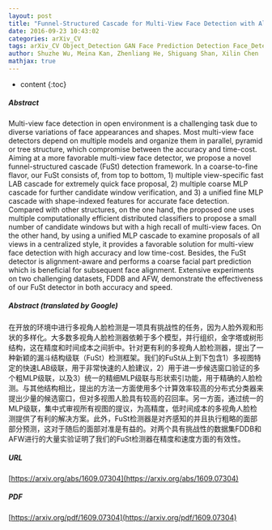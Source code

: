```yaml
---
layout: post
title: "Funnel-Structured Cascade for Multi-View Face Detection with Alignment-Awareness"
date: 2016-09-23 10:43:02
categories: arXiv_CV
tags: arXiv_CV Object_Detection GAN Face Prediction Detection Face_Detection
author: Shuzhe Wu, Meina Kan, Zhenliang He, Shiguang Shan, Xilin Chen
mathjax: true
---
```


* content
{:toc}

##### Abstract
Multi-view face detection in open environment is a challenging task due to diverse variations of face appearances and shapes. Most multi-view face detectors depend on multiple models and organize them in parallel, pyramid or tree structure, which compromise between the accuracy and time-cost. Aiming at a more favorable multi-view face detector, we propose a novel funnel-structured cascade (FuSt) detection framework. In a coarse-to-fine flavor, our FuSt consists of, from top to bottom, 1) multiple view-specific fast LAB cascade for extremely quick face proposal, 2) multiple coarse MLP cascade for further candidate window verification, and 3) a unified fine MLP cascade with shape-indexed features for accurate face detection. Compared with other structures, on the one hand, the proposed one uses multiple computationally efficient distributed classifiers to propose a small number of candidate windows but with a high recall of multi-view faces. On the other hand, by using a unified MLP cascade to examine proposals of all views in a centralized style, it provides a favorable solution for multi-view face detection with high accuracy and low time-cost. Besides, the FuSt detector is alignment-aware and performs a coarse facial part prediction which is beneficial for subsequent face alignment. Extensive experiments on two challenging datasets, FDDB and AFW, demonstrate the effectiveness of our FuSt detector in both accuracy and speed.

##### Abstract (translated by Google)
在开放的环境中进行多视角人脸检测是一项具有挑战性的任务，因为人脸外观和形状的多样化。大多数多视角人脸检测器依赖于多个模型，并行组织，金字塔或树形结构，这在精度和时间成本之间折中。针对更有利的多视角人脸检测器，提出了一种新颖的漏斗结构级联（FuSt）检测框架。我们的FuSt从上到下包含1）多视图特定的快速LAB级联，用于非常快速的人脸建议，2）用于进一步候选窗口验证的多个粗MLP级联，以及3）统一的精细MLP级联与形状索引功能，用于精确的人脸检测。与其他结构相比，提出的方法一方面使用多个计算效率较高的分布式分类器来提出少量的候选窗口，但对多视图人脸具有较高的召回率。另一方面，通过统一的MLP级联，集中式审视所有视图的提议，为高精度，低时间成本的多视角人脸检测提供了有利的解决方案。此外，FuSt检测器是对齐感知的并且执行粗略的面部部分预测，这对于随后的面部对准是有益的。对两个具有挑战性的数据集FDDB和AFW进行的大量实验证明了我们的FuSt检测器在精度和速度方面的有效性。

##### URL
[https://arxiv.org/abs/1609.07304](https://arxiv.org/abs/1609.07304)

##### PDF
[https://arxiv.org/pdf/1609.07304](https://arxiv.org/pdf/1609.07304)

